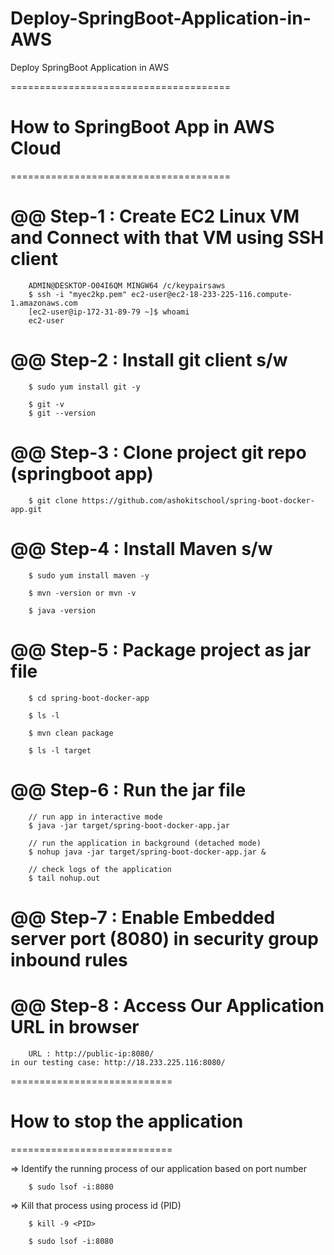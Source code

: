 # Deploy-SpringBoot-Application-in-AWS
Deploy SpringBoot Application in AWS



======================================
# How to SpringBoot App in AWS Cloud
======================================

# @@ Step-1 : Create EC2 Linux VM and Connect with that VM using SSH client

		ADMIN@DESKTOP-O04I6QM MINGW64 /c/keypairsaws
		$ ssh -i "myec2kp.pem" ec2-user@ec2-18-233-225-116.compute-1.amazonaws.com
		[ec2-user@ip-172-31-89-79 ~]$ whoami
		ec2-user

# @@ Step-2 : Install git client s/w

		$ sudo yum install git -y

		$ git -v
		$ git --version

# @@ Step-3 : Clone project git repo (springboot app)

		$ git clone https://github.com/ashokitschool/spring-boot-docker-app.git

# @@ Step-4 : Install Maven s/w

		$ sudo yum install maven -y

		$ mvn -version or mvn -v

		$ java -version

# @@ Step-5 : Package project as jar file

		$ cd spring-boot-docker-app

		$ ls -l

		$ mvn clean package

		$ ls -l target

# @@ Step-6 : Run the jar file

		// run app in interactive mode
		$ java -jar target/spring-boot-docker-app.jar

		// run the application in background (detached mode)
		$ nohup java -jar target/spring-boot-docker-app.jar &

		// check logs of the application
		$ tail nohup.out

# @@ Step-7 : Enable Embedded server port (8080) in security group inbound rules

# @@ Step-8 : Access Our Application URL in browser

		URL : http://public-ip:8080/
    in our testing case: http://18.233.225.116:8080/

============================
# How to stop the application
============================

=> Identify the running process of our application based on port number

		$ sudo lsof -i:8080

=> Kill that process using process id (PID)

		$ kill -9 <PID>		

		$ sudo lsof -i:8080
